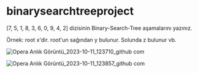 # binarysearchtreeproject
[7, 5, 1, 8, 3, 6, 0, 9, 4, 2] dizisinin Binary-Search-Tree aşamalarını yazınız.

Örnek: root x'dir. root'un sağından y bulunur. Solunda z bulunur vb.


![Opera Anlık Görüntü_2023-10-11_123710_github com](https://github.com/rabiaaaslann/binarysearchtreeproject/assets/116019055/28bd8204-21cb-40e9-a56f-8fc468afb2cf)

  
                                
![Opera Anlık Görüntü_2023-10-11_123857_github com](https://github.com/rabiaaaslann/binarysearchtreeproject/assets/116019055/b430fbe2-cc45-4017-9c79-22c9c8b1a61d)
